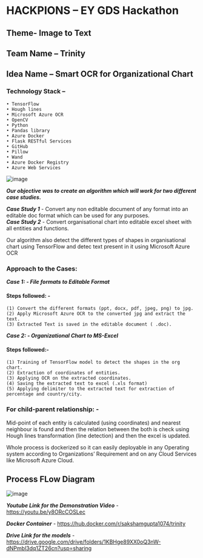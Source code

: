 # HACKPIONS – EY GDS Hackathon
## Theme- Image to Text
## Team Name – Trinity
## Idea Name – Smart OCR for Organizational Chart
### Technology Stack – 
    • TensorFlow
    • Hough lines
    • Microsoft Azure OCR
    • OpenCV
    • Python
    • Pandas library
    • Azure Docker
    • Flask RESTful Services
    • GitHub
    • Pillow
    • Wand
    • Azure Docker Registry
    • Azure Web Services

![image](https://user-images.githubusercontent.com/39915573/101396827-e11d4e00-38f1-11eb-8d40-4e9158a40807.png)

***Our objective was to create an algorithm which will work for two different case studies.***

***Case Study 1*** - Convert any non editable document of any format into an editable doc format which can be used for any purposes.<br>
***Case Study 2*** - Convert organisational chart into editable excel sheet with all entities and functions.

Our algorithm also detect the different types of shapes in organisational chart using TensorFlow and detec text present in it using Microsoft Azure OCR

### Approach to the Cases:

***Case 1: - File formats to Editable Format***
#### Steps followed: -
    (1) Convert the different formats (ppt, docx, pdf, jpeg, png) to jpg. 
    (2) Apply Microsoft Azure OCR to the converted jpg and extract the text.
    (3) Extracted Text is saved in the editable document ( .doc).

***Case 2: - Organizational Chart to MS-Excel***
#### Steps followed:-
    (1) Training of TensorFlow model to detect the shapes in the org chart.
    (2) Extraction of coordinates of entities.
    (3) Applying OCR on the extracted coordinates.
    (4) Saving the extracted text to excel (.xls format)
    (5) Applying delimiter to the extracted text for extraction of percentage and country/city.

### For child-parent relationship: -
Mid-point of each entity is calculated (using coordinates) and nearest neighbour is found and then the relation between the both is check using Hough lines transformation (line detection) and then the excel is updated.

Whole process is dockerized so it can easily deployable in any Operating system according to Organizations’ Requirement and on any Cloud Services like Microsoft Azure Cloud.

## Process FLow Diagram
![image](https://user-images.githubusercontent.com/39915573/101397086-3ce7d700-38f2-11eb-8bee-361d8e4314f1.png)

***Youtube Link for the Demonstration Video*** - https://youtu.be/y8ORcCOSLec

***Docker Container*** - https://hub.docker.com/r/sakshamgupta1074/trinity

***Drive Link for the models*** - https://drive.google.com/drive/folders/1KBHge89XX0oQ3nW-dNPmbl3dq1ZT26cn?usp=sharing
